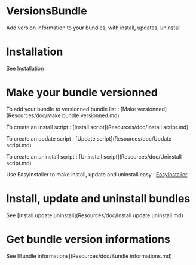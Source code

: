 VersionsBundle
==============

Add version information to your bundles, with install, updates, uninstall

Installation
============

See [Installation](Resources/doc/Installation.md)

Make your bundle versionned
===========================

To add your bundle to versionned bundle list : [Make versionned](Resources/doc/Make bundle versionned.md)

To create an install script : [Install script](Resources/doc/Install script.md)

To create an update script : [Update script](Resources/doc/Update script.md)

To create an uninstall script : [Uninstall script](Resources/doc/Uninstall script.md)

Use EasyInstaller to make install, update and uninstall easy : [EasyInstaller](Resources/doc/EasyInstaller.md)

Install, update and uninstall bundles
=====================================

See [Install update uninstall](Resources/doc/Install update uninstall.md)

Get bundle version informations
===============================

See [Bundle informations](Resources/doc/Bundle informations.md)